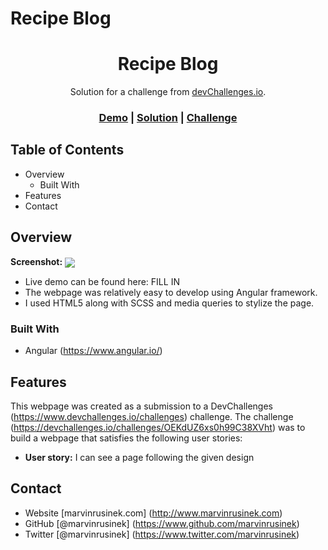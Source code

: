 # Recipe Blog

<h1 align="center">Recipe Blog</h1>

<div align="center">
   Solution for a challenge from <a href="http://devchallenges.io">devChallenges.io</a>.
</div>

<div align="center">
  <h3>
    <a href="FILL IN">Demo</a>
    <span> | </span>
    <a href="https://www.github.com/marvinrusinek/devchallenges-recipe-blog">Solution</a>
    <span> | </span>
    <a href="https://devchallenges.io/challenges/OEKdUZ6xs0h99C38XVht">Challenge</a>
  </h3>
</div>

## Table of Contents

- Overview
  - Built With
- Features
- Contact

<!-- OVERVIEW -->

## Overview

<b>Screenshot:</b> 
<img src="http://www.marvinrusinek.com/portfolio-projects/devchallenges-recipe-blog.png" align="center">

- Live demo can be found here: FILL IN
- The webpage was relatively easy to develop using Angular framework.
- I used HTML5 along with SCSS and media queries to stylize the page.

### Built With
- Angular (https://www.angular.io/)

## Features
This webpage was created as a submission to a DevChallenges (https://www.devchallenges.io/challenges) challenge. The challenge (https://devchallenges.io/challenges/OEKdUZ6xs0h99C38XVht) was to build a webpage that satisfies the following user stories:

- <b>User story:</b> I can see a page following the given design

## Contact
- Website [marvinrusinek.com] (http://www.marvinrusinek.com)
- GitHub [@marvinrusinek] (https://www.github.com/marvinrusinek)
- Twitter [@marvinrusinek] (https://www.twitter.com/marvinrusinek)
